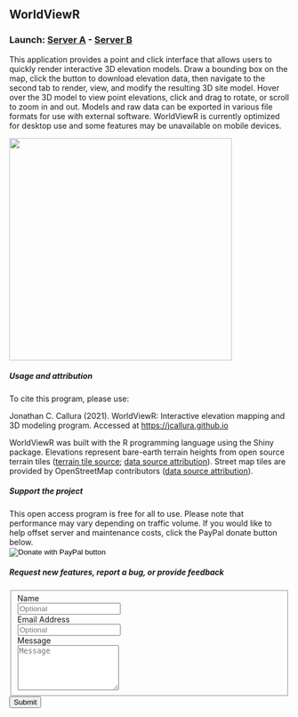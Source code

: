 ## WorldViewR
### Launch: <a href="http://44.230.157.126:3838" class="button">Server A</a> - <a href="http://54.68.18.107:3838" class="button">Server B</a>

This application provides a point and click interface that allows users to quickly render interactive 3D elevation models. 
Draw a bounding box on the map, click the button to download elevation data, then navigate to the second tab to render, view, and modify the resulting 3D site model. 
Hover over the 3D model to view point elevations, click and drag to rotate, or scroll to zoom in and out. Models and raw data can be exported in various file formats for use with external software. WorldViewR is currently optimized for desktop use and some features may be unavailable on mobile devices.
<p>
<img src="https://github.com/jcallura/jcallura.github.io/blob/gh_pages/WorldViewR_gif.gif" width="400" height="400" />
    <!--#### THIS APPLICATION HAS BEEN TEMPORARILY DISABLED FOR MAINTENANCE-->
<!--<form action="http://44.230.157.126:3838">
    <input type="submit" value="Launch Web Application" />
</form>-->
<!--<a href="http://44.230.157.126:3838" class="button">Launch Web Application</a>
<br>-->

<h5>Usage and attribution</h5>
To cite this program, please use:
<p>
Jonathan C. Callura (2021). WorldViewR: Interactive elevation mapping and 3D modeling program. Accessed at <a href="https://jcallura.github.io">https://jcallura.github.io</a>
<br/>
<p>
WorldViewR was built with the R programming language using the Shiny package. Elevations represent bare-earth terrain heights from open source terrain tiles (<a href="https://registry.opendata.aws/terrain-tiles/" class="button">terrain tile source</a>; <a href="https://github.com/tilezen/joerd/blob/master/docs/attribution.md" class="button">data source attribution</a>). Street map tiles are provided by OpenStreetMap contributors (<a href="https://www.openstreetmap.org/copyright">data source attribution</a>).
<br/>

<h5>Support the project</h5>
This open access program is free for all to use. Please note that performance may vary depending on traffic volume. If you would like to help offset server and maintenance costs, click the PayPal donate button below.

<br/>
<form action="https://www.paypal.com/donate" method="post" target="_top">
<input type="hidden" name="business" value="9VBZZGE44GFSA" />
<input type="hidden" name="item_name" value="WorldViewR Maintenance Costs" />
<input type="hidden" name="currency_code" value="USD" />
<input type="image" src="https://www.paypalobjects.com/en_US/i/btn/btn_donate_LG.gif" border="0" name="submit" title="PayPal - The safer, easier way to pay online!" alt="Donate with PayPal button" />
<img alt="" border="0" src="https://www.paypal.com/en_US/i/scr/pixel.gif" width="1" height="1" />
</form>
 
<h5>Request new features, report a bug, or provide feedback</h5>

<form id="fs-frm" name="simple-contact-form" accept-charset="utf-8" action="https://formspree.io/f/mzbknapj" method="post">
    <fieldset id="fs-frm-inputs">
      <label for="full-name">Name</label>
        <br>
      <input type="text" name="name" id="full-name" placeholder="Optional">
        <br>
      <label for="email-address">Email Address</label>
        <br>
      <input type="email" name="_replyto" id="email-address" placeholder="Optional">
        <br>
      <label for="message">Message</label>
        <br>
      <textarea rows="5" name="message" id="message" placeholder="Message" required=""></textarea>
      <input type="hidden" name="_subject" id="email-subject" value="Contact Form Submission">
    </fieldset>
    <input type="submit" value="Submit">
  </form>
